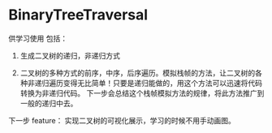 # BinaryTreeTraversal
供学习使用
包括：
1. 生成二叉树的递归，非递归方式

2. 二叉树的多种方式的前序，中序，后序遍历。模拟栈帧的方法，让二叉树的各种非递归遍历变得无比简单！只要是递归能做的，用这个方法可以迅速将代码转换为非递归代码。
下一步会总结这个栈帧模拟方法的规律，将此方法推广到一般的递归中去。

下一步 feature：
实现二叉树的可视化展示，学习的时候不用手动画图。
